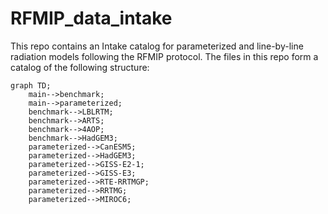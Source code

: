 # RFMIP_data_intake
This repo contains an Intake catalog for parameterized and line-by-line radiation models following the RFMIP protocol. The files in this repo form a catalog of the following structure:

```mermaid
graph TD;
    main-->benchmark;
    main-->parameterized;
    benchmark-->LBLRTM;
    benchmark-->ARTS;
    benchmark-->4AOP;
    benchmark-->HadGEM3;
    parameterized-->CanESM5;
    parameterized-->HadGEM3;
    parameterized-->GISS-E2-1;
    parameterized-->GISS-E3;
    parameterized-->RTE-RRTMGP;
    parameterized-->RRTMG;
    parameterized-->MIROC6;
```
